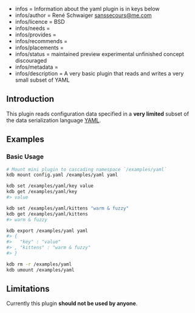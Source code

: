 - infos = Information about the yaml plugin is in keys below
- infos/author = René Schwaiger <sanssecours@me.com>
- infos/licence = BSD
- infos/needs =
- infos/provides =
- infos/recommends =
- infos/placements =
- infos/status = maintained preview experimental unfinished concept discouraged
- infos/metadata =
- infos/description = A very basic plugin that reads and writes a very small subset of YAML

## Introduction

This plugin reads configuration data specified in a **very limited** subset of  the data serialization language [YAML](http://www.yaml.org).

## Examples

### Basic Usage

```sh
# Mount mini plugin to cascading namespace `/examples/yaml`
kdb mount config.yaml /examples/yaml yaml

kdb set /examples/yaml/key value
kdb get /examples/yaml/key
#> value

kdb set /examples/yaml/kittens "warm & fuzzy"
kdb get /examples/yaml/kittens
#> warm & fuzzy

kdb export /examples/yaml yaml
#> {
#>   "key" : "value"
#> , "kittens" : "warm & fuzzy"
#> }

kdb rm -r /examples/yaml
kdb umount /examples/yaml
```

## Limitations

Currently this plugin **should not be used by anyone**.
